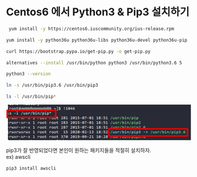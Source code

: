 # Centos6 에서 Python3 & Pip3 설치하기


```bash
 yum install -y https://centos6.iuscommunity.org/ius-release.rpm
```

```bash
yum install -y python36u python36u-libs python36u-devel python36u-pip
```

```bash
curl https://bootstrap.pypa.io/get-pip.py -o get-pip.py
```

```bash
alternatives --install /usr/bin/python python3 /usr/bin/python3.6 5
```


```bash
python3 --version
```

```bash
ln -s /usr/bin/pip3.6 /usr/bin/pip3
```

```bash
ls -l /usr/bin/pip*
```

![pip_result](./images/pip_result.png)

pip3가 잘 반영되었다면 본인이 원하는 패키지들을 적절히 설치하자.  
ex) awscli

```bash
pip3 install awscli
```

